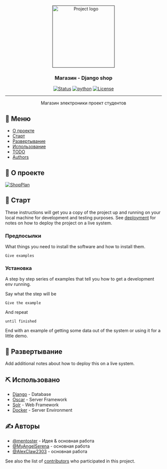 <p align="center">
  <a href="" rel="noopener">
 <img height=200px src="https://i.artfile.ru/2000x1436_1128714_[www.ArtFile.ru].jpg" alt="Project logo"></a>
</p>

<h3 align="center">Магазин - Django shop</h3>

<div align="center">

[![Status](https://img.shields.io/badge/status-active-success.svg)]()
[![python](https://img.shields.io/badge/python-3.8.3-green)](https://www.python.org/)
[![License](https://img.shields.io/badge/license-MIT-blue.svg)](/LICENSE)

</div>

---

<p align="center"> Магазин электроники проект студентов
    <br>
</p>

## 📝 Меню

- [О проекте](#about)
- [Старт](#getting_started)
- [Развертывание](#deployment)
- [Использование](#usage)
- [TODO](TODO.md)
- [Authors](#authors)

## 🧐 О проекте  <a name = "about"></a>

[![ShopPlan](https://github.com/mentoster/Django-shop/blob/master/GitHubStuff/Images/ShopPlan.png?raw=true)]()

## 🏁 Старт <a name = "getting_started"></a>

These instructions will get you a copy of the project up and running on your local machine for development and testing purposes. See [deployment](#deployment) for notes on how to deploy the project on a live system.

### Предпосылки

What things you need to install the software and how to install them.

```
Give examples
```

### Установка

A step by step series of examples that tell you how to get a development env running.

Say what the step will be

```
Give the example
```

And repeat

```
until finished
```

End with an example of getting some data out of the system or using it for a little demo.

## 🚀 Развертывание  <a name = "deployment"></a>

Add additional notes about how to deploy this on a live system.

## ⛏️ Использовано <a name = "usage"></a>

- [Django](https://www.django.com/) - Database
- [Oscar](https://github.com/django-oscar/django-oscar) - Server Framework
- [Solr](https://lucene.apache.org/solr/) - Web Framework
- [Docker](https://www.docker.com/) - Server Environment

## ✍️ Авторы <a name = "authors"></a>

- [@mentoster](https://github.com/mentoster) - Идея & основная работа
- [@MyAngelSerena](https://github.com/MyAngelSerena) - основная работа
- [@AlexClaw2303](https://github.com/AlexClaw2303) - основная работа

See also the list of [contributors](https://github.com/kylelobo/The-Documentation-Compendium/contributors) who participated in this project.
